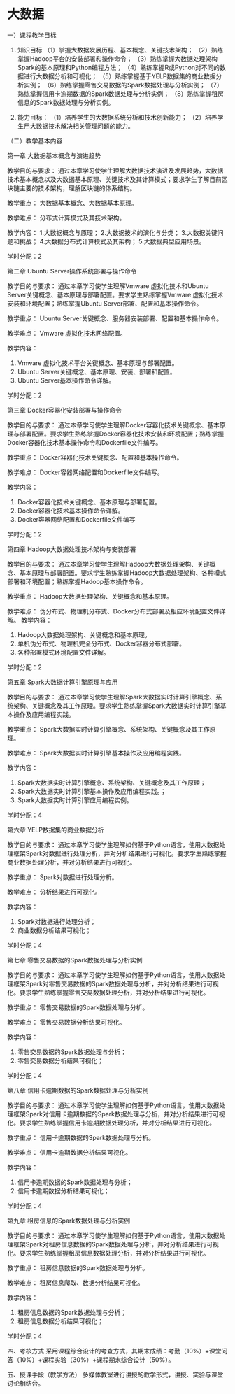 # 大数据

一）课程教学目标
1. 知识目标
（1）掌握大数据发展历程、基本概念、关键技术架构；
（2）熟练掌握Hadoop平台的安装部署和操作命令；
（3）熟练掌握大数据处理架构Spark的基本原理和Python编程方法；
（4）熟练掌握R或Python对不同的数据进行大数据分析和可视化；
（5）熟练掌握基于YELP数据集的商业数据分析实例；
（6）熟练掌握零售交易数据的Spark数据处理与分析实例；
（7）熟练掌握信用卡逾期数据的Spark数据处理与分析实例；
（8）熟练掌握租房信息的Spark数据处理与分析实例。

2. 能力目标：
（1）培养学生的大数据系统分析和技术创新能力；
（2）培养学生用大数据技术解决相关管理问题的能力。

（二）教学基本内容

第一章 大数据基本概念与演进趋势

教学目的与要求：
通过本章学习使学生理解大数据技术演进及发展趋势，大数据技术基本概念以及大数据基本原理、关键技术及其计算模式；要求学生了解目前区块链主要的技术架构，理解区块链的体系结构。

教学重点：
大数据基本概念、大数据基本原理。

教学难点：
分布式计算模式及其技术架构。

教学内容：
1.大数据概念与原理；
2.大数据技术的演化与分类；
3.大数据关键问题和挑战；
4.大数据分布式计算模式及其架构；
5.大数据典型应用场景。

学时分配：2

第二章 Ubuntu Server操作系统部署与操作命令

教学目的与要求：
通过本章学习使学生理解Vmware 虚拟化技术和Ubuntu Server关键概念、基本原理与部署配置。要求学生熟练掌握Vmware 虚拟化技术安装和环境配置；熟练掌握Ubuntu Server部署、配置和基本操作命令。

教学重点：
Ubuntu Server关键概念、服务器安装部署、配置和基本操作命令。

教学难点：
Vmware 虚拟化技术网络配置。

教学内容：
1. Vmware 虚拟化技术平台关键概念、基本原理与部署配置。
2. Ubuntu Server关键概念、基本原理、安装、部署和配置。
3. Ubuntu Server基本操作命令详解。

学时分配：2

第三章 Docker容器化安装部署与操作命令

教学目的与要求：
通过本章学习使学生理解Docker容器化技术关键概念、基本原理与部署配置。要求学生熟练掌握Docker容器化技术安装和环境配置；熟练掌握Docker容器化技术基本操作命令和Dockerfile文件编写。

教学重点：
Docker容器化技术关键概念、配置和基本操作命令。

教学难点：
Docker容器网络配置和Dockerfile文件编写。

教学内容：
1. Docker容器化技术关键概念、基本原理与部署配置。
2. Docker容器化技术基本操作命令详解。
3. Docker容器网络配置和Dockerfile文件编写

学时分配：2

第四章 Hadoop大数据处理技术架构与安装部署

教学目的与要求：
通过本章学习使学生理解Hadoop大数据处理架构、关键概念、基本原理与部署配置。要求学生熟练掌握Hadoop大数据处理架构、各种模式部署和环境配置；熟练掌握Hadoop基本操作命令。

教学重点：
Hadoop大数据处理架构、关键概念和基本原理。

教学难点：
伪分布式、物理机分布式、Docker分布式部署及相应环境配置文件详解。
教学内容：
1. Hadoop大数据处理架构、关键概念和基本原理。
2. 单机伪分布式、物理机完全分布式、Docker容器分布式部署。
3. 各种部署模式环境配置文件详解。

学时分配：2

第五章 Spark大数据计算引擎原理与应用

教学目的与要求：
通过本章学习使学生理解Spark大数据实时计算引擎概念、系统架构、关键概念及其工作原理。要求学生熟练掌握Spark大数据实时计算引擎基本操作及应用编程实践。

教学重点：
Spark大数据实时计算引擎概念、系统架构、关键概念及其工作原理。

教学难点：
Spark大数据实时计算引擎基本操作及应用编程实践。

教学内容：
1. Spark大数据实时计算引擎概念、系统架构、关键概念及其工作原理；
2. Spark大数据实时计算引擎基本操作及应用编程实践。；
3. Spark大数据实时计算引擎应用编程实例。

学时分配：4

第六章 YELP数据集的商业数据分析

教学目的与要求：
通过本章学习使学生理解如何基于Python语言，使用大数据处理框架Spark对数据进行处理分析，并对分析结果进行可视化。要求学生熟练掌握商业数据处理分析，并对分析结果进行可视化。

教学重点：
Spark对数据进行处理分析。

教学难点：
分析结果进行可视化。

教学内容：
1. Spark对数据进行处理分析；
2. 商业数据分析结果可视化；

学时分配：4


第七章 零售交易数据的Spark数据处理与分析实例

教学目的与要求：
通过本章学习使学生理解如何基于Python语言，使用大数据处理框架Spark对零售交易数据的Spark数据处理与分析，并对分析结果进行可视化。要求学生熟练掌握零售交易数据处理分析，并对分析结果进行可视化。

教学重点：
零售交易数据的Spark数据处理与分析。

教学难点：
零售交易数据分析结果可视化。

教学内容：
1. 零售交易数据的Spark数据处理与分析；
2. 零售交易数据分析结果可视化；

学时分配：4

第八章 信用卡逾期数据的Spark数据处理与分析实例

教学目的与要求：
通过本章学习使学生理解如何基于Python语言，使用大数据处理框架Spark对信用卡逾期数据的Spark数据处理与分析，并对分析结果进行可视化。要求学生熟练掌握信用卡逾期数据处理分析，并对分析结果进行可视化。

教学重点：
信用卡逾期数据的Spark数据处理与分析。

教学难点：
信用卡逾期数据分析结果可视化。

教学内容：
1. 信用卡逾期数据的Spark数据处理与分析；
2. 信用卡逾期数据分析结果可视化；

学时分配：4

第九章 租房信息的Spark数据处理与分析实例

教学目的与要求：
通过本章学习使学生理解如何基于Python语言，使用大数据处理框架Spark对租房信息数据的Spark数据处理与分析，并对分析结果进行可视化。要求学生熟练掌握租房信息数据处理分析，并对分析结果进行可视化。

教学重点：
租房信息数据的Spark数据处理与分析。

教学难点：
租房信息爬取、数据分析结果可视化。

教学内容：
1. 租房信息数据的Spark数据处理与分析；
2. 租房信息数据分析结果可视化；

学时分配：4

四、考核方式
采用课程综合设计的考查方式，其期末成绩：考勤（10%）+课堂问答（10%）+课程实验（30%）+课程期末综合设计（50%）。

五、授课手段（教学方法）
多媒体教室进行讲授的教学形式，讲授、实验与课堂讨论相结合。
